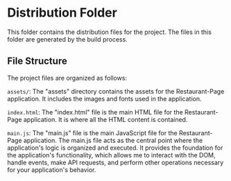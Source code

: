 # Distribution Folder

This folder contains the distribution files for the project. The files in this folder are generated by the build process.

## File Structure

The project files are organized as follows:

`assets/`: The "assets" directory contains the assets for the Restaurant-Page application. It includes the images and fonts used in the application.

`index.html`: The "index.html" file is the main HTML file for the Restaurant-Page application. It is where all the HTML content is contained.

`main.js`: The "main.js" file is the main JavaScript file for the Restaurant-Page application. The main.js file acts as the central point where the application's logic is organized and executed. It provides the foundation for the application's functionality, which allows me to interact with the DOM, handle events, make API requests, and perform other operations necessary for your application's behavior.